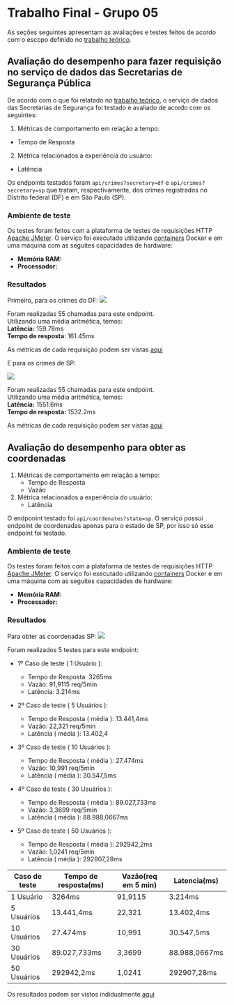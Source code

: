 # Trabalho Final - Grupo 05
As seções seguintes apresentam as avaliações e testes feitos de acordo com o escopo definido no [trabalho teórico](https://github.com/fga-verival/2020-2Grupo5/blob/3d5bf96a7909529d0d95449cc3acbfaa33d7764e/trabalho-final.pdf).

## Avaliação do desempenho para fazer requisição no serviço de dados das Secretarias de Segurança Pública

De acordo com o que foi relatado no [trabalho teórico](https://github.com/fga-verival/2020-2Grupo5/blob/3d5bf96a7909529d0d95449cc3acbfaa33d7764e/trabalho-final.pdf), o serviço de dados das Secretarias de Segurança foi testado e avaliado de acordo com os seguintes:

1.  Métricas de comportamento em relação a tempo:
* Tempo de Resposta
2. Métrica relacionados a experiência do usuário:
* Latência 

Os endpoints testados foram `api/crimes?secretary=df` e `api/crimes?secretary=sp` que tratam, respectivamente, dos crimes registrados no Distrito federal (DF) e em São Paulo (SP).

### Ambiente de teste
Os testes foram feitos com a plataforma de testes de requisições HTTP [Apache JMeter](https://jmeter.apache.org/).
O serviço foi executado utilizando [containers](https://github.com/fga-eps-mds/2020.1-stay-safe-secretary-service/blob/develop/docker-compose.yml) Docker e em uma máquina com as seguites capacidades de hardware:
* **Memória RAM:** 
* **Processador:** 

### Resultados
Primeiro, para os crimes do DF:
![](https://i.imgur.com/LDI4Qgi.png)

Foram realizadas 55 chamadas para este endpoint. <br>
Utilizando uma média aritmética, temos:<br>
**Latência:** 159.78ms<br>
**Tempo de resposta**: 161.45ms<br>

As métricas de cada requisição podem ser vistas [aqui](https://github.com/fga-verival/2020-2Grupo5/blob/trabfinal/Resultados/Crimes/df.csv)

E para os crimes de SP:

![](https://i.imgur.com/GGcSJJI.png)

Foram realizadas 55 chamadas para este endpoint.<br>
Utilizando uma média aritmética, temos:<br>
**Latência:** 1551.6ms<br>
**Tempo de resposta:** 1532.2ms<br>

As métricas de cada requisição podem ser vistas [aqui](https://github.com/fga-verival/2020-2Grupo5/blob/trabfinal/Resultados/Crimes/sp.csv)

## Avaliação do desempenho para obter as coordenadas

1.  Métricas de comportamento em relação a tempo:
    * Tempo de Resposta
    * Vazão 
2. Métrica relacionados a experiência do usuário:
    * Latência 

O endponint testado foi ```api/coordenates?state=sp```. O serviço possui endpoint de coordenadas apenas para o estado de SP, por isso só esse endpoint foi testado.

### Ambiente de teste
Os testes foram feitos com a plataforma de testes de requisições HTTP [Apache JMeter](https://jmeter.apache.org/).
O serviço foi executado utilizando [containers](https://github.com/fga-eps-mds/2020.1-stay-safe-secretary-service/blob/develop/docker-compose.yml) Docker e em uma máquina com as seguites capacidades de hardware:
* **Memória RAM:** 
* **Processador:** 

### Resultados

Para obter as coordenadas SP:
![](https://media.discordapp.net/attachments/814603669365981220/836005150061232188/unknown.png?width=1025&height=129)

Foram realizados 5 testes para este endpoint:
- 1º Caso de teste ( 1 Usuário ):
    - Tempo de Resposta: 3265ms
    - Vazão: 91,9115 req/5min
    - Latência: 3.214ms

- 2º Caso de teste ( 5 Usuários ):
    - Tempo de Resposta ( média ): 13.441,4ms
    - Vazão: 22,321 req/5min
    - Latência ( média ): 13.402,4

- 3º Caso de teste ( 10 Usuários ):
    - Tempo de Resposta ( média ): 27.474ms
    - Vazão: 10,991 req/5min
    - Latência ( média ): 30.547,5ms

- 4º Caso de teste ( 30 Usuários ):
    - Tempo de Resposta ( média ): 89.027,733ms
    - Vazão: 3,3699 req/5min
    - Latência ( média ): 88.988,0667ms

- 5º Caso de teste ( 50 Usuários ):
    - Tempo de Resposta ( média ): 292942,2ms
    - Vazão: 1,0241 req/5min
    - Latência ( média ): 292907,28ms

Caso de teste | Tempo de resposta(ms) | Vazão(req em 5 min) | Latencia(ms)
------------- | ----------------- | ----- | --------
1 Usuário     |   3264ms      | 91,9115 | 3.214ms
5 Usuários    |   13.441,4ms  | 22,321 | 13.402,4ms
10 Usuários   |   27.474ms    | 10,991 | 30.547,5ms
30 Usuários   |   89.027,733ms| 3,3699 | 88.988,0667ms
50 Usuários   |   292942,2ms  | 1,0241 | 292907,28ms    

Os resultados podem ser vistos indidualmente [aqui](https://github.com/fga-verival/2020-2Grupo5/blob/trabfinal/Resultados/Coordinates/sp)








